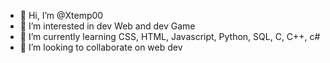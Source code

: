 - 👋 Hi, I’m @Xtemp00
- 👀 I’m interested in dev Web and dev Game
- 🌱 I’m currently learning CSS, HTML, Javascript, Python, SQL, C, C++, c#
- 💞️ I’m looking to collaborate on web dev


<!---
Xtemp00/Xtemp00 is a ✨ special ✨ repository because its `README.md` (this file) appears on your GitHub profile.
You can click the Preview link to take a look at your changes.
--->
